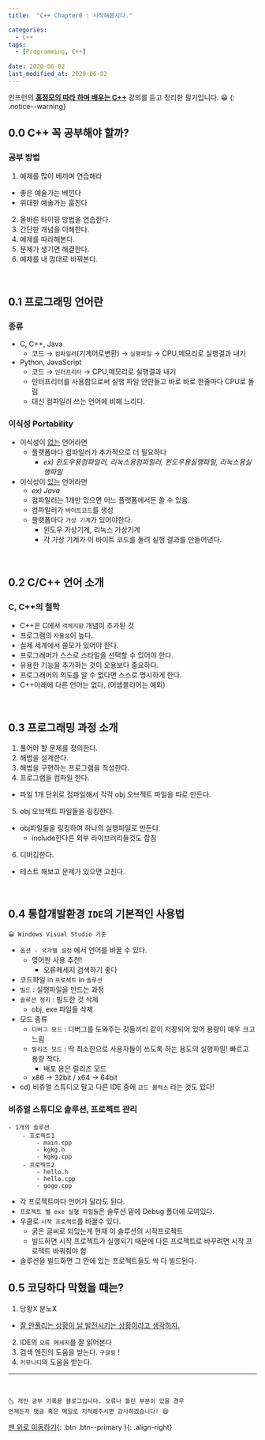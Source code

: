 ```yaml
---
title:  "C++ Chapter0 : 시작해봅시다." 

categories:
  - C++
tags:
  - [Programming, C++]
 
date: 2020-06-02
last_modified_at: 2020-06-02
---
```

인프런의 **<u>홍정모의 따라 하며 배우는 C++</u>** 강의를 듣고 정리한 필기입니다. 😀
{: .notice--warning}

## 0.0 C++ 꼭 공부해야 할까?

### 공부 방법
1. 예제를 많이 베끼며 연습해라
  - 좋은 예술가는 베낀다
  - 위대한 예술가는 훔친다
2. 올바른 타이핑 방법을 연습한다.
3. 간단한 개념을 이해한다.
4. 예제를 따라해본다.
5. 문제가 생기면 해결한다.
6. 예제를 내 맘대로 바꿔본다.

<br>

## 0.1 프로그래밍 언어란

### 종류

- C, C++, Java
    - 코드 → `컴파일러`(기계어로변환) → `실행파일` → CPU,메모리로 실행결과 내기
- Python,  JavaScript
    - 코드 → `인터프리터` → CPU,메모리로 실행결과 내기
    - 인터프리터를 사용함으로써 실행 파일 안만들고 바로 바로 한줄마다 CPU로 돌림
    - 대신 컴파일러 쓰는 언어에 비해 느리다.

### 이식성 Portability

- 이식성이 <u>없는</u> 언어라면
    - 플랫폼마다 컴파일러가 추가적으로 더 필요하다
        - *ex) 윈도우용컴파일러, 리눅스용컴파일러, 윈도우용실행파일, 리눅스용실행파일*
- 이식성이 <u>있는</u> 언어라면  
    - *ex) Java*
    - 컴파일러는 1개만 있으면 어느 플랫폼에서든 쓸 수 있음.
    - 컴파일러가 `바이트코드`를 생성
    - 플랫폼마다 `가상 기계`가 있어야한다.
        - 윈도우 가상기계, 리눅스 가상기계
        - 각 가상 기계가 이 바이트 코드를 돌려 실행 결과를 만들어낸다.

<br>

## 0.2 C/C++ 언어 소개

### C, C++의 철학

- C++은 C에서 `객체지향` 개념이 추가된 것
- 프로그램의 `자율성`이 높다.
- 실제 세계에서 쓸모가 있어야 한다.
- 프로그래머가 스스로 스타일을 선택할 수 있어야 한다.
- 유용한 기능을 추가하는 것이 오용보다 중요하다.
- 프로그래머의 의도를 알 수 없다면 스스로 명시하게 한다.
- C++아래에 다른 언어는 없다, (어셈블리어는 예외)

<br>

## 0.3 프로그래밍 과정 소개

1. 풀어야 할 문제를 정의한다.
2. 해법을 설계한다.
3. 해법을 구현하는 프로그램을 작성한다.
4. 프로그램을 컴파일 한다.  
- 파일 1개 단위로 컴파일해서 각각 obj 오브젝트 파일을 따로 만든다.
5. obj 오브젝트 파일들을 링킹한다.  
- obj파일들을 링킹하여 하나의 실행파일로 만든다.
    - include한다른 외부 라이브러리들것도 합침
6. 디버깅한다.  
- 테스트 해보고 문제가 있으면 고친다.

<br>

## 0.4 통합개발환경 `IDE`의 기본적인 사용법
    😀 Windows Visual Studio 기준

- `옵션 - 국가별 설정` 에서 언어를 바꿀 수 있다.
    - 영어판 사용 추천!
        - 오류메세지 검색하기 좋다
- 코드파일 in `프로젝트` in `솔루션`
- `빌드` : 실행파일을 만드는 과정
- `솔루션 정리` : 빌드한 것 삭제
    - obj, exe 파일들 삭제
- 모드 종류
    - `디버그 모드` : 디버그를 도와주는 것들끼리 같이 저장되어 있어 용량이 매우 크고 느림
    - `릴리즈 모드` : 딱 최소한으로 사용자들이 쓰도록 하는 용도의 실행파일! 빠르고 용량 작다.
        - 배포 용은 릴리즈 모드
    - x86 → 32bit / x64 → 64bit
- cd) 비쥬얼 스튜디오 말고 다른 IDE 중에 `코드 블럭스` 라는 것도 있다!

### 비쥬얼 스튜디오 솔루션, 프로젝트 관리

```
- 1개의 솔루션
    - 프로젝트1
        - main.cpp
        - kgkg.h
        - kgkg.cpp
    - 프로젝트2
        - hello.h
        - hello.cpp
        - gogo.cpp
```

- 각 프로젝트마다 언어가 달라도 된다.
- `프로젝트 별 exe 실행 파일들`은 솔루션 밑에 Debug 폴더에 모여있다.
- 우클로 `시작 프로젝트`를 바꿀수 있다.
    - 굵은 글씨로 되있는게 현재 이 솔루션의 시작프로젝트
    - 빌드하면 시작 프로젝트가 실행되기 때문에 다른 프로젝트로 바꾸려면 시작 프로젝트 바꿔줘야 함
- 솔루션을 빌드하면 그 안에 있는 프로젝트들도 싹 다 빌드된다.

## 0.5 코딩하다 막혔을 때는?
1. 당황X 분노X
- <u>잘 안풀리는 상황이 날 발전시키는 상황이라고 생각하자.</u>
2. IDE의 `오류 메세지`를 잘 읽어본다
3. 검색 엔진의 도움을 받는다. `구글링` !
4. `커뮤니티`의 도움을 받는다.

***
<br>

    🌜 개인 공부 기록용 블로그입니다. 오류나 틀린 부분이 있을 경우 
    언제든지 댓글 혹은 메일로 지적해주시면 감사하겠습니다! 😄

[맨 위로 이동하기](#){: .btn .btn--primary }{: .align-right}